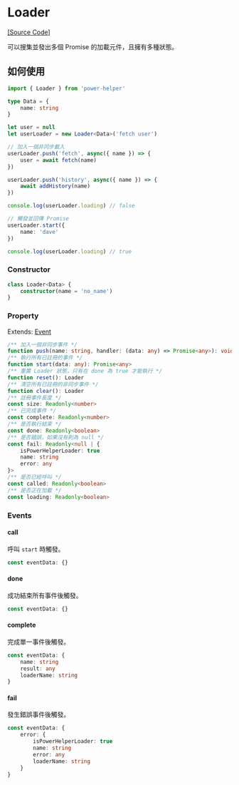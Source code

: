 # Loader

[[Source Code]](https://github.com/KHC-ZhiHao/PowerHelper/blob/master/lib/modules/loader.ts)

可以搜集並發出多個 Promise 的加載元件，且擁有多種狀態。

## 如何使用

```ts
import { Loader } from 'power-helper'

type Data = {
    name: string
}

let user = null
let userLoader = new Loader<Data>('fetch user')

// 加入一個非同步載入
userLoader.push('fetch', async({ name }) => {
    user = await fetch(name)
})

userLoader.push('history', async({ name }) => {
    await addHistory(name)
})

console.log(userLoader.loading) // false

// 觸發並回傳 Promise
userLoader.start({
    name: 'dave'
})

console.log(userLoader.loading) // true
```

### Constructor

```ts
class Loader<Data> {
    constructor(name = 'no_name')
}
```

### Property

Extends: [Event](./event.md)

```ts
/** 加入一個非同步事件 */
function push(name: string, handler: (data: any) => Promise<any>): void
/** 執行所有已註冊的事件 */
function start(data: any): Promise<any>
/** 重置 Loader 狀態，只有在 done 為 true 才能執行 */
function reset(): Loader
/** 清空所有已註冊的非同步事件 */
function clear(): Loader
/** 註冊事件長度 */
const size: Readonly<number>
/** 已完成事件 */
const complete: Readonly<number>
/** 是否執行結束 */
const done: Readonly<boolean>
/** 是否錯誤，如果沒有則為 null */
const fail: Readonly<null | {
    isPowerHelperLoader: true
    name: string
    error: any
}>
/** 是否已經呼叫 */
const called: Readonly<boolean>
/** 是否正在加載 */
const loading: Readonly<boolean>
```

### Events

#### call

呼叫 `start` 時觸發。

```ts
const eventData: {}
```

#### done

成功結束所有事件後觸發。

```ts
const eventData: {}
```

#### complete

完成單一事件後觸發。

```ts
const eventData: {
    name: string
    result: any
    loaderName: string
}
```

#### fail

發生錯誤事件後觸發。

```ts
const eventData: {
    error: {
        isPowerHelperLoader: true
        name: string
        error: any
        loaderName: string
    }
}
```

